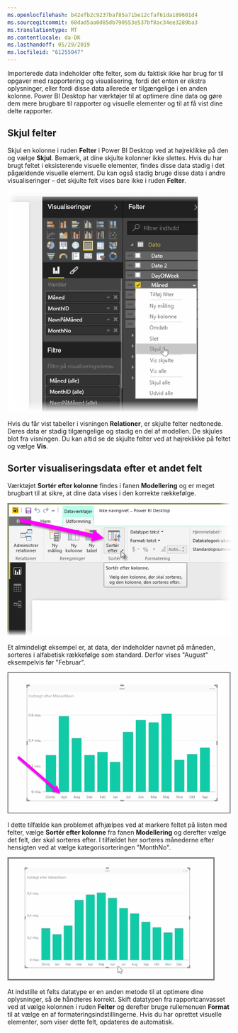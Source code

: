 ```yaml
---
ms.openlocfilehash: b42efb2c9237baf85a71be12cfaf61da189601d4
ms.sourcegitcommit: 60dad5aa0d85db790553e537bf8ac34ee3289ba3
ms.translationtype: MT
ms.contentlocale: da-DK
ms.lasthandoff: 05/29/2019
ms.locfileid: "61255047"
---
```

Importerede data indeholder ofte felter, som du faktisk ikke har brug for til opgaver med rapportering og visualisering, fordi det enten er ekstra oplysninger, eller fordi disse data allerede er tilgængelige i en anden kolonne. Power BI Desktop har værktøjer til at optimere dine data og gøre dem mere brugbare til rapporter og visuelle elementer og til at få vist dine delte rapporter.

## <a name="hiding-fields"></a>Skjul felter
Skjul en kolonne i ruden **Felter** i Power BI Desktop ved at højreklikke på den og vælge **Skjul**. Bemærk, at dine skjulte kolonner ikke slettes. Hvis du har brugt feltet i eksisterende visuelle elementer, findes disse data stadig i det pågældende visuelle element. Du kan også stadig bruge disse data i andre visualiseringer – det skjulte felt vises bare ikke i ruden **Felter**.

![](media/2-4-optimize-data-models/2-4_1.png)

Hvis du får vist tabeller i visningen **Relationer**, er skjulte felter nedtonede. Deres data er stadig tilgængelige og stadig en del af modellen. De skjules blot fra visningen. Du kan altid se de skjulte felter ved at højreklikke på feltet og vælge **Vis**.

## <a name="sorting-visualization-data-by-another-field"></a>Sorter visualiseringsdata efter et andet felt
Værktøjet **Sortér efter kolonne** findes i fanen **Modellering** og er meget brugbart til at sikre, at dine data vises i den korrekte rækkefølge.

![](media/2-4-optimize-data-models/2-4_2.png)

Et almindeligt eksempel er, at data, der indeholder navnet på måneden, sorteres i alfabetisk rækkefølge som standard. Derfor vises "August" eksempelvis før "Februar".

![](media/2-4-optimize-data-models/2-4_3.png)

I dette tilfælde kan problemet afhjælpes ved at markere feltet på listen med felter, vælge **Sortér efter kolonne** fra fanen **Modellering** og derefter vælge det felt, der skal sorteres efter. I tilfældet her sorteres månederne efter hensigten ved at vælge kategorisorteringen "MonthNo".

![](media/2-4-optimize-data-models/2-4_4.png)

At indstille et felts datatype er en anden metode til at optimere dine oplysninger, så de håndteres korrekt. Skift datatypen fra rapportcanvasset ved at vælge kolonnen i ruden **Felter** og derefter bruge rullemenuen **Format** til at vælge en af formateringsindstillingerne. Hvis du har oprettet visuelle elementer, som viser dette felt, opdateres de automatisk.

